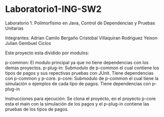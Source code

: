 # Laboratorio1-ING-SW2
Laboratorio 1. Polimorfismo en Java, Control de Dependencias y Pruebas Unitarias

Integrantes:
Adrian Camilo Bergaño
Cristobal Villaquiran Rodriguez
Yeixon Julian Gembuel Ciclos

Este proyecto esta dividido por modulos:

p-common: El modulo principal ya que no tiene dependencias con los demas proyectos.
p-plug-in: Submodulo de p-common el cual contiene los tipos de pagos y sus repectivas pruebas con JUnit. Tiene dependencias con p-common y p-core.
p-core: Submodulo de p-common el cual tiene la simulación o ejemplos de cada tipo de pagos. Tiene dependencias con p-plug-in

Instrucciones para ejecución:
Se clona el proyecto, en el proyecto p-core esta el main con la simulación de los pagos y el p-plug-in contiene las pruebas de los tipos de pagos. 
